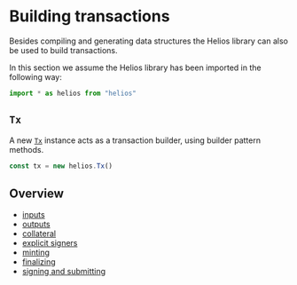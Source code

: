 # Building transactions

Besides compiling and generating data structures the Helios library can also be used to build transactions.

In this section we assume the Helios library has been imported in the following way:

```js
import * as helios from "helios"
```

## `Tx`

A new [`Tx`](../reference/classes/Tx.md) instance acts as a transaction builder, using builder pattern methods.

```js
const tx = new helios.Tx()
```

## Overview

  * [inputs](./inputs.md)
  * [outputs](./outputs.md)
  * [collateral](./collateral.md)
  * [explicit signers](./signers.md)
  * [minting](./minting.md)
  * [finalizing](./finalizing.md)
  * [signing and submitting](./signing-and-submitting.md)